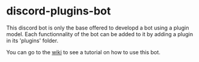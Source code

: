 # discord-plugins-bot
This discord bot is only the base offered to developd a bot using a plugin model.
Each functionnality of the bot can be added to it by adding a plugin in its 'plugins' folder.

You can go to the [wiki](../../wiki) to see a tutorial on how to use this bot.
